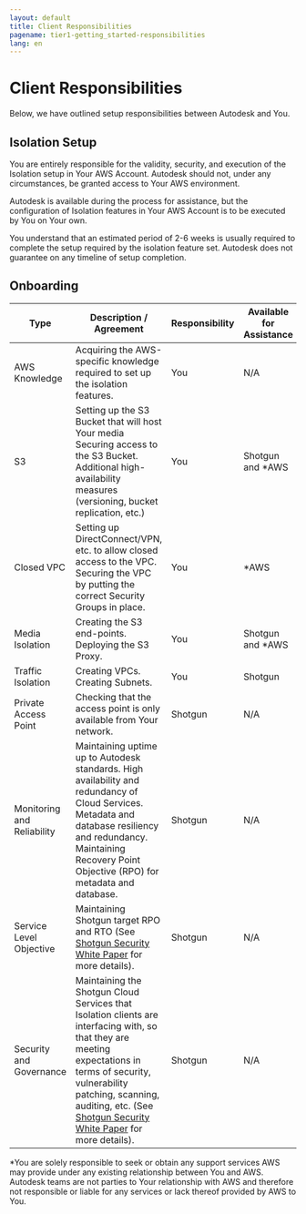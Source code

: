```yaml
---
layout: default
title: Client Responsibilities
pagename: tier1-getting_started-responsibilities
lang: en
---
```

  
# Client Responsibilities

Below, we have outlined setup responsibilities between Autodesk and You. 

## Isolation Setup

You are entirely responsible for the validity, security, and execution of the Isolation setup in Your AWS Account. Autodesk should not, under any circumstances, be granted access to Your AWS environment.
 
Autodesk is available during the process for assistance, but the configuration of Isolation features in Your AWS Account is to be executed by You on Your own.

You understand that an estimated period of 2-6 weeks is usually required to complete the setup required by the isolation feature set. Autodesk does not guarantee on any timeline of setup completion.  

## Onboarding

|Type|	Description / Agreement |	Responsibility	| Available for Assistance|
|--------|-----|----------|---------|
|AWS Knowledge	|	Acquiring the AWS-specific knowledge required to set up the isolation features.	|You	|N/A|
|S3|Setting up the S3 Bucket that will host Your media Securing access to the S3 Bucket. Additional high-availability measures (versioning, bucket replication, etc.)	|You	|Shotgun and *AWS|
|Closed VPC	|Setting up DirectConnect/VPN, etc. to allow closed access to the VPC. Securing the VPC by putting the correct Security Groups in place.	|You	|*AWS |
|Media Isolation	|Creating the S3 end-points. Deploying the S3 Proxy.	|You|	Shotgun and *AWS |
|Traffic Isolation	|Creating VPCs. Creating Subnets.|	You|Shotgun|
|Private Access Point|Checking that the access point is only available from Your network.|	Shotgun|	N/A|
|Monitoring and Reliability|Maintaining uptime up to Autodesk standards. High availability and redundancy of Cloud Services. Metadata and database resiliency and redundancy. Maintaining Recovery Point Objective (RPO) for metadata and database.	|Shotgun|N/A|
|Service Level Objective|Maintaining Shotgun target RPO and RTO (See [Shotgun Security White Paper](https://support.shotgunsoftware.com/hc/en-us/articles/114094526153-Shotgun-security-white-paper) for more details).|Shotgun|	N/A|
|Security and Governance |Maintaining the Shotgun Cloud Services that Isolation clients are interfacing with, so that they are meeting expectations in terms of security, vulnerability patching, scanning, auditing, etc. (See [Shotgun Security White Paper](https://support.shotgunsoftware.com/hc/en-us/articles/114094526153-Shotgun-security-white-paper) for more details).|	Shotgun	|N/A|

*You are solely responsible to seek or obtain any support services AWS may provide under any existing relationship between You and AWS. Autodesk teams are not parties to Your relationship with AWS and therefore not responsible or liable for any services or lack thereof provided by AWS to You. 
